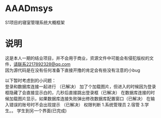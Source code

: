 # AAADmsys
S1项目的寝室管理系统大概框架
# 说明
这是本人一期的结业项目，并不会用于商业，资源文件中可能会有侵犯版权的文件，请联系2217892328@qq.com<br>
因为源代码是在没有任何准备下直接开撸的肯定会有些没有注意的小bug

以下暂时考虑到的小问题：<br>
    登录和数据库连接一起进行 （已解决）
    加了个加载图片，但进入的时候因为登录框隐藏了会直接显示白的，几秒后直接跳出登录框（已解决）
    在数据库连接的时候加载图片显示，如果数据库连接失败弹出修改数据库配置窗口（已解决）
    在输入错误的账号时不会出现提示 （已解决）
    权限判断 1.系统管理员 2.宿管 3.学生。。 学生到另一个界面(已完成)

